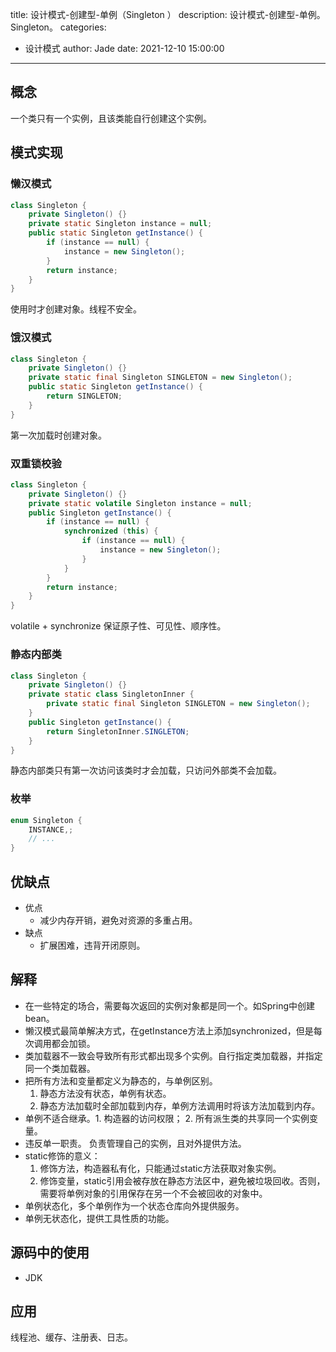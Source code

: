 title: 设计模式-创建型-单例（Singleton ）
description: 设计模式-创建型-单例。Singleton。
categories:
  - 设计模式
author: Jade
date: 2021-12-10 15:00:00
---

## 概念
一个类只有一个实例，且该类能自行创建这个实例。

## 模式实现
### 懒汉模式
```java
class Singleton {
    private Singleton() {}
    private static Singleton instance = null;
    public static Singleton getInstance() {
        if (instance == null) {
            instance = new Singleton();
        }
        return instance;
    }
}
```
使用时才创建对象。线程不安全。

### 饿汉模式
```java
class Singleton {
    private Singleton() {}
    private static final Singleton SINGLETON = new Singleton();
    public static Singleton getInstance() {
        return SINGLETON;
    }
}
```
第一次加载时创建对象。

### 双重锁校验
```java
class Singleton {
    private Singleton() {}
    private static volatile Singleton instance = null;
    public Singleton getInstance() {
        if (instance == null) {
            synchronized (this) {
                if (instance == null) {
                    instance = new Singleton();
                }
            }
        }
        return instance;
    }
}
```
volatile + synchronize 保证原子性、可见性、顺序性。

### 静态内部类
```java
class Singleton {
    private Singleton() {}
    private static class SingletonInner {
        private static final Singleton SINGLETON = new Singleton();
    }
    public Singleton getInstance() {
        return SingletonInner.SINGLETON;
    }
}
```
静态内部类只有第一次访问该类时才会加载，只访问外部类不会加载。

### 枚举
```java
enum Singleton {
    INSTANCE,;
    // ...
}
```

## 优缺点
- 优点
  - 减少内存开销，避免对资源的多重占用。
- 缺点
  - 扩展困难，违背开闭原则。

## 解释
- 在一些特定的场合，需要每次返回的实例对象都是同一个。如Spring中创建bean。
- 懒汉模式最简单解决方式，在getInstance方法上添加synchronized，但是每次调用都会加锁。
- 类加载器不一致会导致所有形式都出现多个实例。自行指定类加载器，并指定同一个类加载器。
- 把所有方法和变量都定义为静态的，与单例区别。
  1. 静态方法没有状态，单例有状态。
  2. 静态方法加载时全部加载到内存，单例方法调用时将该方法加载到内存。
- 单例不适合继承。1. 构造器的访问权限； 2. 所有派生类的共享同一个实例变量。
- 违反单一职责。 负责管理自己的实例，且对外提供方法。
- static修饰的意义：
  1. 修饰方法，构造器私有化，只能通过static方法获取对象实例。
  2. 修饰变量，static引用会被存放在静态方法区中，避免被垃圾回收。否则，需要将单例对象的引用保存在另一个不会被回收的对象中。
- 单例状态化，多个单例作为一个状态仓库向外提供服务。
- 单例无状态化，提供工具性质的功能。

## 源码中的使用
- JDK

## 应用
线程池、缓存、注册表、日志。